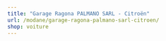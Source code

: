 ```yaml
---
title: "Garage Ragona PALMANO SARL - Citroën"
url: /modane/garage-ragona-palmano-sarl-citroen/
shop: voiture
---
```

